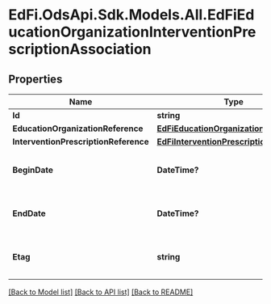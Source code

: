 # EdFi.OdsApi.Sdk.Models.All.EdFiEducationOrganizationInterventionPrescriptionAssociation
## Properties

Name | Type | Description | Notes
------------ | ------------- | ------------- | -------------
**Id** | **string** |  | 
**EducationOrganizationReference** | [**EdFiEducationOrganizationReference**](EdFiEducationOrganizationReference.md) |  | 
**InterventionPrescriptionReference** | [**EdFiInterventionPrescriptionReference**](EdFiInterventionPrescriptionReference.md) |  | 
**BeginDate** | **DateTime?** | The begin date of the period during which the InterventionPrescription is available. | [optional] 
**EndDate** | **DateTime?** | The end date of the period during which the InterventionPrescription is available. | [optional] 
**Etag** | **string** | A unique system-generated value that identifies the version of the resource. | [optional] 

[[Back to Model list]](../README.md#documentation-for-models) [[Back to API list]](../README.md#documentation-for-api-endpoints) [[Back to README]](../README.md)

